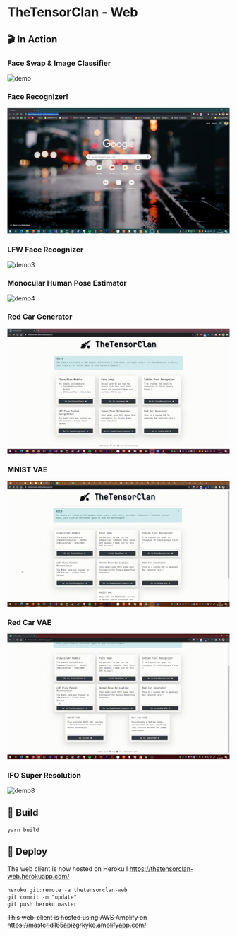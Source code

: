 # TheTensorClan - Web

## 🎬 In Action

### Face Swap & Image Classifier

![demo](demo.gif)

### Face Recognizer!

![demo2](demo2.gif)

### LFW Face Recognizer

![demo3](demo3.gif)

### Monocular Human Pose Estimator

![demo4](demo4.gif)

### Red Car Generator

![demo5](demo5.gif)

### MNIST VAE

![demo6](demo6.gif)

### Red Car VAE

![demo7](demo7.gif)

### IFO Super Resolution

![demo8](demo8.gif)

## 🚀 Build

```shell
yarn build
```

## 🚧 Deploy

The web client is now hosted on Heroku !
https://thetensorclan-web.herokuapp.com/

```shell script
heroku git:remote -a thetensorclan-web
git commit -m "update"
git push heroku master
```

~~This web-client is hosted using AWS Amplify on https://master.d165apizgrkyke.amplifyapp.com/~~
